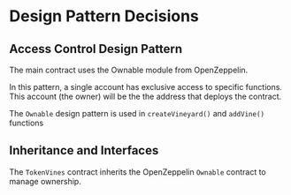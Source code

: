 # Design Pattern Decisions


## Access Control Design Pattern

The main contract uses the Ownable module from OpenZeppelin. 

In this pattern, a single account has exclusive access to specific functions. This account (the owner) will be the the address that deploys the contract.

The `Ownable` design pattern is used in `createVineyard()` and `addVine()` functions

## Inheritance and Interfaces

The `TokenVines` contract inherits the OpenZeppelin `Ownable` contract to manage ownership.